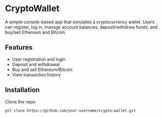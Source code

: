 # CryptoWallet

A simple console-based app that simulates a cryptocurrency wallet. Users can register, log in, manage account balances, deposit/withdraw funds, and buy/sell Ethereum and Bitcoin.

## Features

- User registration and login  
- Deposit and withdrawal  
- Buy and sell Ethereum/Bitcoin  
- View transaction history  

## Installation

Clone the repo:

```bash
git clone https://github.com/your-username/crypto-wallet.git
